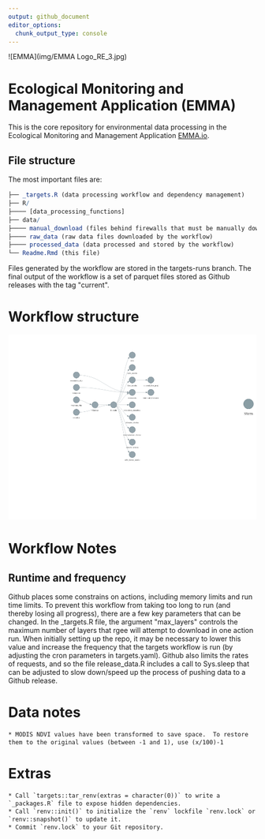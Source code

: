 ```yaml
---
output: github_document
editor_options: 
  chunk_output_type: console
---
```




![EMMA](img/EMMA Logo_RE_3.jpg)

# Ecological Monitoring and Management Application (EMMA)

This is the core repository for environmental data processing in the Ecological Monitoring and Management Application [EMMA.io](EMMA.io).

## File structure

The most important files are:


```r
├── _targets.R (data processing workflow and dependency management)
├── R/
├──── [data_processing_functions]
├── data/
├──── manual_download (files behind firewalls that must be manually downloaded)
├──── raw_data (raw data files downloaded by the workflow)
├──── processed_data (data processed and stored by the workflow)
└── Readme.Rmd (this file)
```

Files generated by the workflow are stored in the targets-runs branch.  The final output of the workflow is a set of parquet files stored as Github releases with the tag "current".

# Workflow structure

![plot of chunk unnamed-chunk-3](figure/unnamed-chunk-3-1.png)

# Workflow Notes

## Runtime and frequency
Github places some constrains on actions, including memory limits and run time limits.  To prevent this workflow from taking too long to run (and thereby losing all progress), there are a few key parameters that can be changed. In the _targets.R file, the argument "max_layers" controls the maximum number of layers that rgee will attempt to download in one action run. When initially setting up the repo, it may be necessary to lower this value and increase the frequency that the targets workflow is run (by adjusting the cron parameters in targets.yaml). Github also limits the rates of requests, and so the file release_data.R includes a call to Sys.sleep that can be adjusted to slow down/speed up the process of pushing data to a Github release.

# Data notes

    * MODIS NDVI values have been transformed to save space.  To restore them to the original values (between -1 and 1), use (x/100)-1

# Extras

    * Call `targets::tar_renv(extras = character(0))` to write a `_packages.R` file to expose hidden dependencies.
    * Call `renv::init()` to initialize the `renv` lockfile `renv.lock` or `renv::snapshot()` to update it.
    * Commit `renv.lock` to your Git repository.

